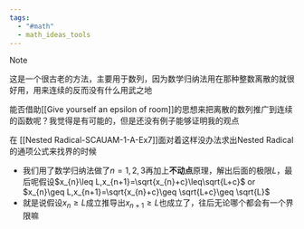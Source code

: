 ```yaml
---
tags:
  - "#math"
  - math_ideas_tools
---
```


> [!NOTE] 
> 这是一个很古老的方法，主要用于数列，因为数学归纳法用在那种整数离散的就很好用，用来连续的反而没有什么用武之地 

能否借助[[Give yourself an epsilon of room]]的思想来把离散的数列推广到连续的函数呢？我觉得是有可能的，但是还没有例子能够证明我的观点


在 [[Nested Radical-SCAUAM-1-A-Ex7]]面对着这样没办法求出Nested Radical的通项公式来找界的时候
- 我们用了数学归纳法做了$n=1,2,3$再加上**不动点**原理，解出后面的极限$L$，最后呢假设$x_{n}\leq L,x_{n+1}=\sqrt{x_{n}+c}\leq\sqrt{L+c}$ or $x_{n}\geq L,x_{n+1}=\sqrt{x_{n}+c}\geq \sqrt{L+c}\geq \sqrt{L}$
- 就是说假设$x_{n}\geq L$成立推导出$x_{n+1}\geq L$也成立了，往后无论哪个都会有一个界限嘛
